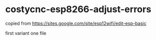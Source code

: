 # costycnc-esp8266-adjust-errors

copied from https://sites.google.com/site/esp12wifi/edit-esp-basic

first variant one file 
